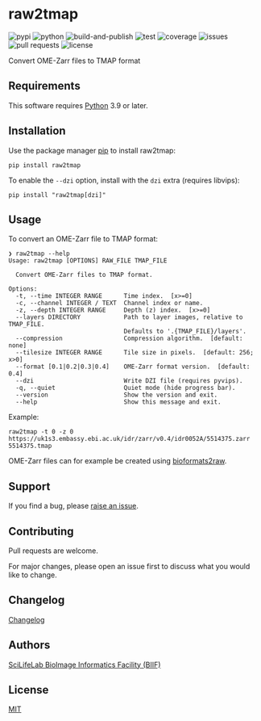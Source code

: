 # raw2tmap

![pypi](https://img.shields.io/pypi/v/raw2tmap?label=pypi&link=https%3A%2F%2Fpypi.org%2Fproject%2Fraw2tmap%2F)
![python](https://img.shields.io/pypi/pyversions/raw2tmap?label=python&link=https%3A%2F%2Fwww.python.org)
![build-and-publish](https://img.shields.io/github/actions/workflow/status/TissUUmaps/raw2tmap/build-and-publish.yml?label=build-and-publish&link=https%3A%2F%2Fgithub.com%2FTissUUmaps%2Fraw2tmap%2Factions%2Fworkflows%2Fbuild-and-publish.yml)
![test](https://img.shields.io/github/actions/workflow/status/TissUUmaps/raw2tmap/test.yml?label=test&link=https%3A%2F%2Fgithub.com%2FTissUUmaps%2Fraw2tmap%2Factions%2Fworkflows%2Ftest.yml)
![coverage](https://img.shields.io/codecov/c/gh/TissUUmaps/raw2tmap?label=coverage&link=https%3A%2F%2Fapp.codecov.io%2Fgh%2FTissUUmaps%2Fraw2tmap)
![issues](https://img.shields.io/github/issues/TissUUmaps/raw2tmap?label=issues&link=https%3A%2F%2Fgithub.com%2FTissUUmaps%2Fraw2tmap%2Fissues)
![pull requests](https://img.shields.io/github/issues-pr/TissUUmaps/raw2tmap?label=pull%20requests&link=https%3A%2F%2Fgithub.com%2FTissUUmaps%2Fraw2tmap%2Fpulls)
![license](https://img.shields.io/github/license/TissUUmaps/raw2tmap?label=license&link=https%3A%2F%2Fgithub.com%2FTissUUmaps%2Fraw2tmap%2Fblob%2Fmain%2FLICENSE)

Convert OME-Zarr files to TMAP format

## Requirements

This software requires [Python](https://www.python.org) 3.9 or later.

## Installation

Use the package manager [pip](https://pip.pypa.io) to install raw2tmap:

    pip install raw2tmap

To enable the `--dzi` option, install with the `dzi` extra (requires libvips):

    pip install "raw2tmap[dzi]"

## Usage

To convert an OME-Zarr file to TMAP format:

    ❯ raw2tmap --help
    Usage: raw2tmap [OPTIONS] RAW_FILE TMAP_FILE

      Convert OME-Zarr files to TMAP format.

    Options:
      -t, --time INTEGER RANGE      Time index.  [x>=0]
      -c, --channel INTEGER / TEXT  Channel index or name.
      -z, --depth INTEGER RANGE     Depth (z) index.  [x>=0]
      --layers DIRECTORY            Path to layer images, relative to TMAP_FILE.
                                    Defaults to '.{TMAP_FILE}/layers'.
      --compression                 Compression algorithm.  [default: none]
      --tilesize INTEGER RANGE      Tile size in pixels.  [default: 256; x>0]
      --format [0.1|0.2|0.3|0.4]    OME-Zarr format version.  [default: 0.4]
      --dzi                         Write DZI file (requires pyvips).
      -q, --quiet                   Quiet mode (hide progress bar).
      --version                     Show the version and exit.
      --help                        Show this message and exit.

Example:

    raw2tmap -t 0 -z 0 https://uk1s3.embassy.ebi.ac.uk/idr/zarr/v0.4/idr0052A/5514375.zarr 5514375.tmap

OME-Zarr files can for example be created using [bioformats2raw](https://github.com/glencoesoftware/bioformats2raw).

## Support

If you find a bug, please [raise an issue](https://github.com/TissUUmaps/raw2tmap/issues/new).

## Contributing

Pull requests are welcome.

For major changes, please open an issue first to discuss what you would like to change.

## Changelog

[Changelog](https://github.com/TissUUmaps/raw2tmap/blob/main/CHANGELOG.md)

## Authors

[SciLifeLab BioImage Informatics Facility (BIIF)](https://biifsweden.github.io)

## License

[MIT](https://github.com/TissUUmaps/raw2tmap/blob/main/LICENSE)
